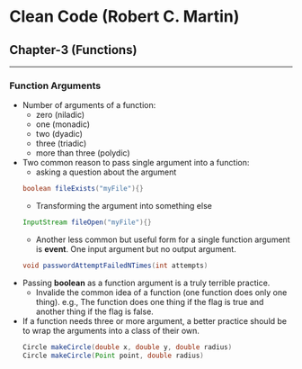 # Clean Code (Robert C. Martin)

## Chapter-3 (Functions)
---
### Function Arguments
- Number of arguments of a function:
    - zero (niladic)
    - one (monadic)
    - two (dyadic)
    - three (triadic)
    - more than three (polydic)
- Two common reason to pass single argument into a function:
    - asking a question about the argument
    ```java
    boolean fileExists("myFile"){}
    ```
    - Transforming the argument into something else
     ```java
    InputStream fileOpen("myFile"){}
    ```
    - Another less common but useful form for a single function argument is **event**. One input argument but no output argument.
    ```java
    void passwordAttemptFailedNTimes(int attempts)
    ```
- Passing **boolean** as a function argument is a truly terrible practice.
    - Invalide the common idea of a function (one function does only one thing). e.g., The function does one thing if the flag is true and another thing if the flag is false.
- If a function needs three or more argument, a better practice should be to wrap the arguments into a class of their own.
    ```java
    Circle makeCircle(double x, double y, double radius)
    Circle makeCircle(Point point, double radius)
    ```

